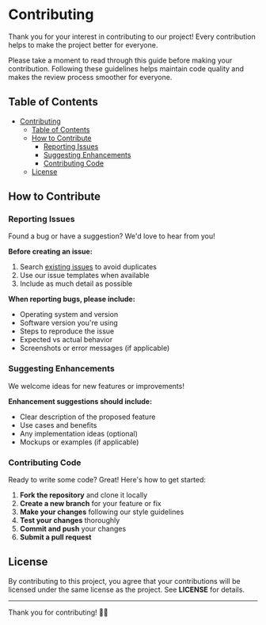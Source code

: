 # Contributing

Thank you for your interest in contributing to our project! Every contribution helps to make the project better for everyone. 

Please take a moment to read through this guide before making your contribution. Following these guidelines helps maintain code quality and makes the review process smoother for everyone.


## Table of Contents

- [Contributing](#contributing)
  - [Table of Contents](#table-of-contents)
  - [How to Contribute](#how-to-contribute)
    - [Reporting Issues](#reporting-issues)
    - [Suggesting Enhancements](#suggesting-enhancements)
    - [Contributing Code](#contributing-code)
  - [License](#license)


## How to Contribute

### Reporting Issues

Found a bug or have a suggestion? We'd love to hear from you!

**Before creating an issue:**
1. Search [existing issues](../../issues) to avoid duplicates
2. Use our issue templates when available
3. Include as much detail as possible

**When reporting bugs, please include:**
- Operating system and version
- Software version you're using
- Steps to reproduce the issue
- Expected vs actual behavior
- Screenshots or error messages (if applicable)

### Suggesting Enhancements

We welcome ideas for new features or improvements!

**Enhancement suggestions should include:**
- Clear description of the proposed feature
- Use cases and benefits
- Any implementation ideas (optional)
- Mockups or examples (if applicable)

### Contributing Code

Ready to write some code? Great! Here's how to get started:

1. **Fork the repository** and clone it locally
2. **Create a new branch** for your feature or fix
3. **Make your changes** following our style guidelines
4. **Test your changes** thoroughly
5. **Commit and push** your changes
6. **Submit a pull request**


## License

By contributing to this project, you agree that your contributions will be licensed under the same license as the project. See **LICENSE** for details.

---

Thank you for contributing! :tada::tada:
